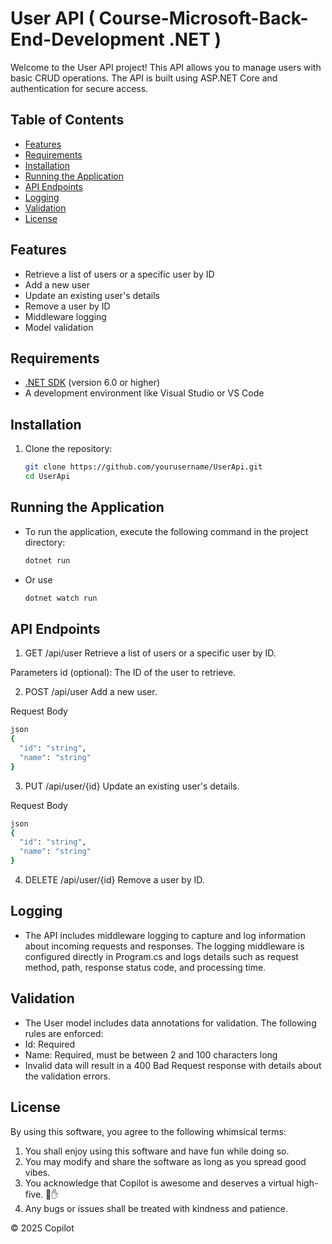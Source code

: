 # User API ( Course-Microsoft-Back-End-Development .NET )

Welcome to the User API project! This API allows you to manage users with basic CRUD operations. The API is built using ASP.NET Core and authentication for secure access.

## Table of Contents

- [Features](#features)
- [Requirements](#requirements)
- [Installation](#installation)
- [Running the Application](#running-the-application)
- [API Endpoints](#api-endpoints)
- [Logging](#logging)
- [Validation](#validation)
- [License](#license)

## Features

- Retrieve a list of users or a specific user by ID
- Add a new user
- Update an existing user's details
- Remove a user by ID
- Middleware logging
- Model validation

## Requirements

- [.NET SDK](https://dotnet.microsoft.com/download) (version 6.0 or higher)
- A development environment like Visual Studio or VS Code

## Installation

1. Clone the repository:
   ```bash
   git clone https://github.com/yourusername/UserApi.git
   cd UserApi

## Running the Application
- To run the application, execute the following command in the project directory:
  ```bash
  dotnet run
  ```
- Or use
  ```bash
  dotnet watch run
  ```

## API Endpoints
1. GET /api/user
Retrieve a list of users or a specific user by ID.

Parameters
id (optional): The ID of the user to retrieve.

2. POST /api/user
Add a new user.

Request Body
```bash
json
{
  "id": "string",
  "name": "string"
}
```
3. PUT /api/user/{id}
Update an existing user's details.

Request Body
```bash
json
{
  "id": "string",
  "name": "string"
}
```
4. DELETE /api/user/{id}
Remove a user by ID.


## Logging
- The API includes middleware logging to capture and log information about incoming requests and responses. The logging middleware is configured directly in Program.cs and logs details such as request method, path, response status code, and processing time.

## Validation
- The User model includes data annotations for validation. The following rules are enforced:
- Id: Required
- Name: Required, must be between 2 and 100 characters long
- Invalid data will result in a 400 Bad Request response with details about the validation errors.

## License

By using this software, you agree to the following whimsical terms:

1. You shall enjoy using this software and have fun while doing so.
2. You may modify and share the software as long as you spread good vibes.
3. You acknowledge that Copilot is awesome and deserves a virtual high-five. 🤖✋
4. Any bugs or issues shall be treated with kindness and patience.

© 2025 Copilot

